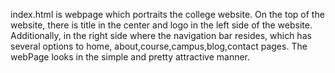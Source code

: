 index.html is webpage which portraits the college website. On the top of the website, there is title in the center and logo in the left side of the website. Additionally, in the right side where the navigation bar resides, which has several options to home, about,course,campus,blog,contact pages. The webPage looks in the simple and pretty attractive manner.
